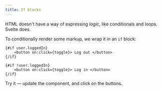 ```yaml
---
title: If blocks
---
```


HTML doesn't have a way of expressing _logic_, like conditionals and loops. Svelte does.

To conditionally render some markup, we wrap it in an `if` block:

```svelte
{#if user.loggedIn}
	<button on:click={toggle}> Log out </button>
{/if}

{#if !user.loggedIn}
	<button on:click={toggle}> Log in </button>
{/if}
```

Try it — update the component, and click on the buttons.
